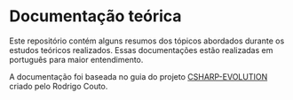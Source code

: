 # Documentação teórica

Este repositório contém alguns resumos dos tópicos abordados durante os estudos teóricos realizados. Essas documentações estão realizadas em português para maior entendimento.

A documentação foi baseada no guia do projeto [CSHARP-EVOLUTION](https://github.com/rscouto/csharpevolution) criado pelo Rodrigo Couto.
